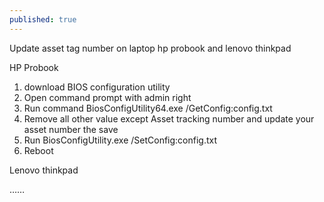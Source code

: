 ```yaml
---
published: true
---
```


Update asset tag number on laptop hp probook and lenovo thinkpad

HP Probook

1. download BIOS configuration utility
2. Open command prompt with admin right
3. Run command BiosConfigUtility64.exe /GetConfig:config.txt
4. Remove all other value except Asset tracking number and update your asset number the save
5. Run BiosConfigUtility.exe /SetConfig:config.txt
6. Reboot

Lenovo thinkpad

……